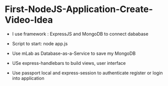 # First-NodeJS-Application-Create-Video-Idea

- I use framework : ExpressJS and MongoDB to connect dababase

- Script to start: node app.js

- Use mLab as Database-as-a-Service to save my MongoDB

- USe express-handlebars to build views, user interface

- Use passport local and express-session to authenticate register or login into application
